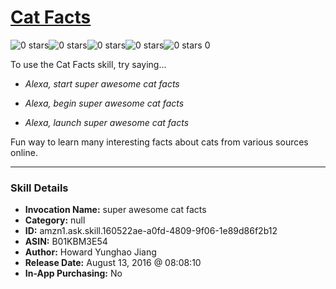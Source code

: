 # [Cat Facts](http://alexa.amazon.com/#skills/amzn1.ask.skill.160522ae-a0fd-4809-9f06-1e89d86f2b12)
![0 stars](../../images/ic_star_border_black_18dp_1x.png)![0 stars](../../images/ic_star_border_black_18dp_1x.png)![0 stars](../../images/ic_star_border_black_18dp_1x.png)![0 stars](../../images/ic_star_border_black_18dp_1x.png)![0 stars](../../images/ic_star_border_black_18dp_1x.png) 0

To use the Cat Facts skill, try saying...

* *Alexa, start super awesome cat facts*

* *Alexa, begin super awesome cat facts*

* *Alexa, launch super awesome cat facts*

Fun way to learn many interesting facts about cats from various sources online.

***

### Skill Details

* **Invocation Name:** super awesome cat facts
* **Category:** null
* **ID:** amzn1.ask.skill.160522ae-a0fd-4809-9f06-1e89d86f2b12
* **ASIN:** B01KBM3E54
* **Author:** Howard Yunghao Jiang
* **Release Date:** August 13, 2016 @ 08:08:10
* **In-App Purchasing:** No
